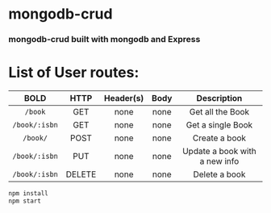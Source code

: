 # mongodb-crud
### mongodb-crud built with mongodb and Express

List of User routes:
====
**BOLD** | **HTTP** | **Header(s)**  | **Body** | **Description**
:---: | :---: | :---: | :---: | :---:
`/book` | GET | none | none | Get all the Book
`/book/:isbn` | GET | none | none | Get a single Book
`/book/` | POST | none | none | Create a book
`/book/:isbn` | PUT | none | none | Update a book with a new info
`/book/:isbn` | DELETE | none | none | Delete a book


```javascript
npm install
npm start
```

